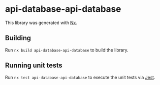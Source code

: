 # api-database-api-database

This library was generated with [Nx](https://nx.dev).

## Building

Run `nx build api-database-api-database` to build the library.

## Running unit tests

Run `nx test api-database-api-database` to execute the unit tests via [Jest](https://jestjs.io).
